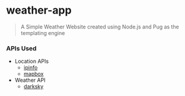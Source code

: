 # weather-app

> A Simple Weather Website created using Node.js and Pug as the templating engine

### APIs Used
* Location APIs
    * [ipinfo](https://ipinfo.io/)
    * [mapbox](https://www.mapbox.com/)
* Weather API
    * [darksky](https://darksky.net/dev)